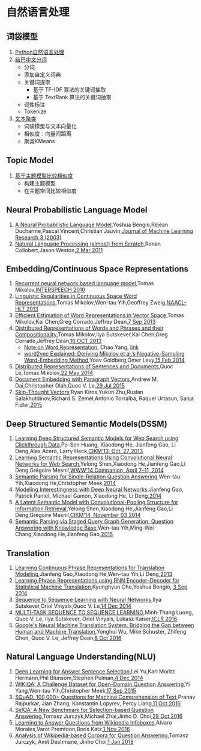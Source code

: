 # 自然语言处理

## 词袋模型
1. [Python自然语言处理][200]
1. [结巴中文分词][300]
    - 分词
    - 添加自定义词典
    - 关键词提取
        - 基于 TF-IDF 算法的关键词抽取
        - 基于 TextRank 算法的关键词抽取
    - 词性标注
    - Tokenize
1. [文本聚类][301]
    - 词袋模型与文本向量化
    - 相似度：向量间距离
    - 聚类KMeans

## Topic Model
1. [基于主题模型比较相似度][302]
    - 构建主题模型
    - 在主题空间比较相似度

## Neural Probabilistic Language Model
1. [A Neural Probabilistic Language Model][1],Yoshua Bengio,Réjean Ducharme,Pascal Vincent,Christian Jauvin,[Journal of Machine Learning Research 3 (2003)][101]
1. [Natural Language Processing (almost) from Scratch][15],Ronan Collobert,Jason Weston,[2 Mar 2011][115]

## Embedding/Continuous Space Representations
1. [Recurrent neural network based language model][7],Tomas Mikolov,[INTERSPEECH 2010][102]
1. [Linguistic Regularities in Continuous Space Word Representations][2],Tomas Mikolov,Wen-tau Yih,Geoffrey Zweig,[NAACL-HLT 2013][103] 
1. [Efficient Estimation of Word Representations in Vector Space][3],Tomas Mikolov,Kai Chen,Greg Corrado,Jeffrey Dean,[7 Sep 2013][104]
1. [Distributed Representations of Words and Phrases and their Compositionality][4],Tomas Mikolov,Ilya Sutskever,Kai Chen,Greg Corrado,Jeffrey Dean,[16 OCT 2013][105]
    - [Note on Word Representation][19], Chao Yang, [link][119]
    - [word2vec Explained: Deriving Mikolov et al.’s Negative-Sampling Word-Embedding Method][20],Yoav Goldberg,Omer Levy,[15 Feb 2014][120]
1. [Distributed Representations of Sentences and Documents][5],Quoc Le,Tomas Mikolov,[22 May 2014][106]
1. [Document Embedding with Paragraph Vectors][6],Andrew M. Dai,Christopher Olah,Quoc V. Le,[29 Jul 2015][107]
1. [Skip-Thought Vectors][8],Ryan Kiros,Yukun Zhu,Ruslan Salakhutdinov,Richard S. Zemel,Antonio Torralba, Raquel Urtasun, Sanja Fidler,[2015][108]

## Deep Structured Semantic Models(DSSM)
1. [Learning Deep Structured Semantic Models for Web Search using Clickthrough Data][9],Po-Sen Huang, Xiaodong He, Jianfeng Gao, Li Deng,Alex Acero, Larry Heck,[CIKM’13, Oct. 27 2013][109]
1. [Learning Semantic Representations Using Convolutional Neural Networks for Web Search][10],Yelong Shen,Xiaodong He,Jianfeng Gao,Li Deng,Grégoire Mesnil,[WWW’14 Companion, April 7–11, 2014][110]
1. [Semantic Parsing for Single-Relation Question Answering][11],Wen-tau Yih,Xiaodong He,Christopher Meek,[2014][111]
1. [Modeling Interestingness with Deep Neural Networks][12],Jianfeng Gao, Patrick Pantel, Michael Gamon, Xiaodong He, Li Deng,[2014][112]
1. [A Latent Semantic Model with Convolutional-Pooling Structure for Information Retrieval][13],Yelong Shen,Xiaodong He,Jianfeng Gao,Li Deng,Grégoire Mesnil,[CIKM’14, November 03 2014][113]
1. [Semantic Parsing via Staged Query Graph Generation: Question Answering with Knowledge Base][14],Wen-tau Yih,Ming-Wei Chang,Xiaodong He,Jianfeng Gao,[2015][114]

## Translation
1. [Learning Continuous Phrase Representations for Translation Modeling][16],Jianfeng Gao,Xiaodong He,Wen-tau Yih,Li Deng,[2013][116]
1. [Learning Phrase Representations using RNN Encoder–Decoder for Statistical Machine Translation][17],Kyunghyun Cho,Yoshua Bengio,
[3 Sep 2014][117]
1. [Sequence to Sequence Learning with Neural Networks][18],Ilya Sutskever,Oriol Vinyals,Quoc V. Le,[14 Dec 2014][118]
1. [MULTI-TASK SEQUENCE TO SEQUENCE LEARNING][31],Minh-Thang Luong, Quoc V. Le, Ilya Sutskever, Oriol Vinyals, Lukasz Kaiser,[ICLR 2016][131]
1. [Google's Neural Machine Translation System: Bridging the Gap between Human and Machine Translation][30],Yonghui Wu, Mike Schuster, Zhifeng Chen, Quoc V. Le, Jeffrey Dean,[8 Oct 2016][130]

## Natural Language Understanding(NLU)
1. [Deep Learning for Answer Sentence Selection][53],Lei Yu,Karl Moritz Hermann,Phil Blunsom,Stephen Pulman,[4 Dec 2014][153]
1. [WIKIQA: A Challenge Dataset for Open-Domain Question Answering][52],Yi Yang,Wen-tau Yih,Christopher Meek,[17 Sep 2015][152]
1. [SQuAD: 100,000+ Questions for Machine Comprehension of Text][51],Pranav Rajpurkar, Jian Zhang, Konstantin Lopyrev, Percy Liang,[11 Oct 2016][151]
1. [SelQA: A New Benchmark for Selection-based Question Answering][55],Tomasz Jurczyk,Michael Zhai,Jinho D. Choi,[28 Oct 2016][155]
1. [Learning to Answer Questions from Wikipedia Infoboxes][54],Alvaro Morales,Varot Premtoon,Boris Katz,[1 Nov 2016][154]
1. [Analysis of Wikipedia-based Corpora for Question Answering][56],Tomasz Jurczyk, Amit Deshmane, Jinho Choi,[1 Jan 2018][156]




[1]: A-Neural-Probabilistic-Language-Model.ipynb
[2]: Linguistic-Regularities-in-Continuous-Space-Word-Representations.ipynb
[3]: Efficient-Estimation-of-Word-Representations-in-Vector-Space.ipynb
[4]: Distributed-Representations-of-Words-and-Phrases-and-their-Compositionality.ipynb
[5]: Distributed-Representations-of-Sentences-and-Documents.ipynb
[6]: Document-Embedding-with-Paragraph-Vectors.ipynb
[7]: Recurrent-neural-network-based-language-model.ipynb
[8]: Skip-Thought-Vectors.ipynb
[9]: Learning-Deep-Structured-Semantic-Models-for-Web-Search-using-Clickthrough-Data.ipynb
[10]:Learning-Semantic-Representations-Using-Convolutional-Neural-Networks-for-Web-Search.ipynb
[11]:Semantic-Parsing-for-Single-Relation-Question-Answering.ipynb
[12]:Modeling-Interestingness-with-Deep-Neural-Networks.ipynb
[13]:A-Latent-Semantic-Model-with-Convolutional-Pooling-Structure-for-Information-Retrieval.ipynb
[14]:Semantic-Parsing-via-Staged-Query-Graph-Generation-Question-Answering-with-Knowledge-Base.ipynb
[15]:Natural-Language-Processing-almost-from-Scratch.ipynb
[16]:Learning-Continuous-Phrase-Representations-for-Translation-Modeling.ipynb
[17]:Learning-Phrase-Representations-using-RNN-Encoder–Decoder-for-Statistical-Machine-Translation.ipynb
[18]:Sequence-to-Sequence-Learning-with-Neural-Networks.ipynb
[19]:Note-on-Word-Representation.ipynb
[20]:word2vecExplained.ipynb

[30]:Googles-Neural-Machine-Translation-System-Bridging-the-Gap-between-Human-and-Machine-Translation.ipynb
[31]:MULTI-TASK-SEQUENCE-TO-SEQUENCE-LEARNING.ipynb

[51]:SQuAD.ipynb
[52]:WIKIQA.ipynb
[53]:Deep-Learning-for-Answer-Sentence-Selection.ipynb
[54]:Learning-to-Answer-Questions-from-Wikipedia-Infoboxes.ipynb
[55]:SelQA.ipynb
[56]:Analysis-of-Wikipedia-based-Corpora-for-Question-Answering.ipynb

[101]:http://www.jmlr.org/papers/volume3/bengio03a/bengio03a.pdf
[102]:http://www.fit.vutbr.cz/research/groups/speech/publi/2010/mikolov_interspeech2010_IS100722.pdf
[103]:http://www.aclweb.org/anthology/N13-1090
[104]:https://arxiv.org/pdf/1301.3781.pdf
[105]:https://arxiv.org/pdf/1310.4546.pdf
[106]:https://arxiv.org/pdf/1405.4053.pdf
[107]:https://arxiv.org/pdf/1507.07998.pdf
[108]:http://papers.nips.cc/paper/5950-skip-thought-vectors.pdf
[109]:https://www.microsoft.com/en-us/research/wp-content/uploads/2016/02/cikm2013_DSSM_fullversion.pdf
[110]:https://www.microsoft.com/en-us/research/wp-content/uploads/2016/02/www2014_cdssm_p07.pdf
[111]:https://www.microsoft.com/en-us/research/wp-content/uploads/2016/02/SingleRelationQA-YihHeMeek-ACL14.pdf
[112]:https://www.microsoft.com/en-us/research/wp-content/uploads/2014/10/604_Paper.pdf
[113]:https://www.microsoft.com/en-us/research/wp-content/uploads/2016/02/cikm2014_cdssm_final.pdf
[114]:https://www.microsoft.com/en-us/research/wp-content/uploads/2016/02/ACL15-STAGG.pdf
[115]:https://arxiv.org/pdf/1103.0398.pdf
[116]:https://www.microsoft.com/en-us/research/wp-content/uploads/2016/02/nn4smt.acl_.v9.pdf
[117]:https://arxiv.org/pdf/1406.1078.pdf
[118]:https://arxiv.org/pdf/1409.3215.pdf
[119]:https://github.com/placebokkk/writing/blob/master/word_embedding_note/word_representation_note_en.pdf
[120]:https://arxiv.org/pdf/1402.3722v1.pdf

[130]:https://arxiv.org/pdf/1609.08144.pdf
[131]:https://nlp.stanford.edu/pubs/luong2016iclr_multi.pdf

[151]:https://arxiv.org/pdf/1606.05250.pdf
[152]:http://www.aclweb.org/anthology/D15-1237
[153]:https://arxiv.org/abs/1412.1632
[154]:https://aclweb.org/anthology/D16-1199
[155]:https://arxiv.org/pdf/1606.08513.pdf
[156]:https://arxiv.org/pdf/1801.02073.pdf

[200]: NaturalLanguageProcessingWithPython
[300]:jieba.ipynb
[301]:text_clustering.ipynb
[302]:topic_model.ipynb
